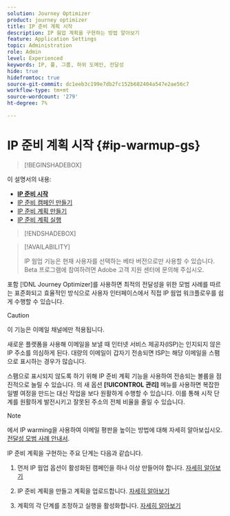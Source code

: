 ```yaml
---
solution: Journey Optimizer
product: journey optimizer
title: IP 준비 계획 시작
description: IP 웜업 계획을 구현하는 방법 알아보기
feature: Application Settings
topic: Administration
role: Admin
level: Experienced
keywords: IP, 풀, 그룹, 하위 도메인, 전달성
hide: true
hidefromtoc: true
source-git-commit: dc1eeb3c199e7db2fc152b682404a547e2ae56c7
workflow-type: tm+mt
source-wordcount: '279'
ht-degree: 7%

---
```


# IP 준비 계획 시작 {#ip-warmup-gs}

<!--
>[!CONTEXTUALHELP]
>id="ajo_admin_ip_warmup_plan"
>title="Define your IP warmup plan"
>abstract="You can perform IP warmup workflows directly from the Journey Optimizer interface in a standardized and efficient way that follows the best practices for optimal deliverability."
-->

>[!BEGINSHADEBOX]

이 설명서의 내용:

* **[IP 준비 시작](ip-warmup-gs.md)**
* [IP 준비 캠페인 만들기](ip-warmup-campaign.md)
* [IP 준비 계획 만들기](ip-warmup-plan.md)
* [IP 준비 계획 실행](ip-warmup-running.md)

>[!ENDSHADEBOX]

>[!AVAILABILITY]
>
>IP 웜업 기능은 현재 사용자를 선택하는 베타 버전으로만 사용할 수 있습니다. Beta 프로그램에 참여하려면 Adobe 고객 지원 센터에 문의해 주십시오.

포함 [!DNL Journey Optimizer]를 사용하면 최적의 전달성을 위한 모범 사례를 따르는 표준화되고 효율적인 방식으로 사용자 인터페이스에서 직접 IP 웜업 워크플로우를 쉽게 수행할 수 있습니다.

>[!CAUTION]
>
>이 기능은 이메일 채널에만 적용됩니다.

새로운 플랫폼을 사용해 이메일을 보낼 때 인터넷 서비스 제공자(ISP)는 인지되지 않은 IP 주소를 의심하게 된다. 대량의 이메일이 갑자기 전송되면 ISP는 해당 이메일을 스팸으로 표시하는 경우가 많습니다.

스팸으로 표시되지 않도록 하기 위해 IP 준비 계획 기능을 사용하여 전송되는 볼륨을 점진적으로 늘릴 수 있습니다. 의 새 옵션 **[!UICONTROL 관리]** 메뉴를 사용하면 복잡한 일별 여정을 만드는 대신 작업을 보다 원활하게 수행할 수 있습니다. 이를 통해 시작 단계를 원활하게 발전시키고 잘못된 주소의 전체 비율을 줄일 수 있습니다.

>[!NOTE]
>
>에서 IP warming을 사용하여 이메일 평판을 높이는 방법에 대해 자세히 알아보십시오. [전달성 모범 사례 안내서](https://experienceleague.adobe.com/docs/deliverability-learn/deliverability-best-practice-guide/additional-resources/generic-resources/increase-reputation-with-ip-warming.html).

<!--
Benefits

* Standardization on Campaign which will be easy for practitioners too > why?

* No more pain of creating queries, audiences and testing those as system will create the audiences. 

* Ease of excluding domains and changing the plan with help of simple toggles to exclude OR by editing numbers inline or create new phases or reupload plan if drastic change. No more pain of editing audience definitions, journey conditions

* There is an expectation that with this, it will ease around 30% of effort and will be much better experience for consultant/partner/practitioner - right from planning to execution to reporting
-->

IP 준비 계획을 구현하는 주요 단계는 다음과 같습니다.

1. 먼저 IP 웜업 옵션이 활성화된 캠페인을 하나 이상 만들어야 합니다. [자세히 알아보기](ip-warmup-campaign.md) <!--this is usually done by a marketer persona??)-->

1. IP 준비 계획을 만들고 계획을 업로드합니다. [자세히 알아보기](ip-warmup-plan.md) <!--this is usually done by a deliverability consultant??-->

1. 계획의 각 단계를 조정하고 실행을 활성화합니다. [자세히 알아보기](ip-warmup-running.md)
